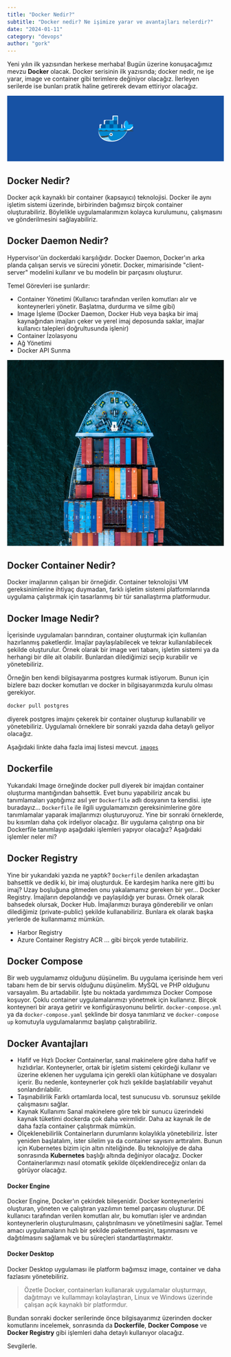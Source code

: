 ```yaml
---
title: "Docker Nedir?"
subtitle: "Docker nedir? Ne işimize yarar ve avantajları nelerdir?"
date: "2024-01-11"
category: "devops"
author: "gork"
---
```


Yeni yılın ilk yazısından herkese merhaba! Bugün üzerine konuşacağımız mevzu **Docker** olacak. Docker serisinin ilk yazısında; docker nedir, ne işe yarar, image ve container gibi terimlere değiniyor olacağız.
İlerleyen serilerde ise bunları pratik haline getirerek devam ettiriyor olacağız.

![docker-head.png](https://raw.githubusercontent.com/gor2em/gorkdev.md/master/posts/devops/docker/images/docker-head.png?token=GHSAT0AAAAAACLHDAOZDMH4LLQJN6CF4OWGZNAKQNQ)

## Docker Nedir?

Docker açık kaynaklı bir container (kapsayıcı) teknolojisi. Docker ile aynı işletim sistemi üzerinde, birbirinden bağımsız birçok container oluşturabiliriz. Böylelikle uygulamalarımızın kolayca kurulumunu, çalışmasını ve gönderilmesini sağlayabiliriz. 

## Docker Daemon Nedir?

Hypervisor'ün dockerdaki karşılığıdır. Docker Daemon, Docker'ın arka planda çalışan servis ve sürecini yönetir. Docker, mimarisinde "client-server" modelini kullanır ve bu modelin bir parçasını oluşturur.

Temel Görevleri ise şunlardır:
- Container Yönetimi (Kullanıcı tarafından verilen komutları alır ve konteynerleri yönetir. Başlatma, durdurma ve silme gibi)
- Image İşleme (Docker Daemon, Docker Hub veya başka bir imaj kaynağından imajları çeker ve yerel imaj deposunda saklar, imajlar kullanıcı talepleri doğrultusunda işlenir)
- Container İzolasyonu
- Ağ Yönetimi
- Docker API Sunma

![containers.png](https://raw.githubusercontent.com/gor2em/gorkdev.md/master/posts/devops/docker/images/containers.jpg?token=GHSAT0AAAAAACLHDAOYPOLSBALLLCO5EQ6YZNAKSAQ)

## Docker Container Nedir?

Docker imajlarının çalışan bir örneğidir. Container teknolojisi VM gereksinimlerine ihtiyaç duymadan, farklı işletim sistemi platformlarında uygulama çalıştırmak için tasarlanmış bir tür sanallaştırma platformudur.

## Docker Image Nedir?

İçerisinde uygulamaları barındıran, container oluşturmak için kullanılan hazırlanmış paketlerdir. İmajlar paylaşılabilecek ve tekrar kullanılabilecek şekilde oluşturulur.
Örnek olarak bir image veri tabanı, işletim sistemi ya da herhangi bir dile ait olabilir. Bunlardan dilediğimizi seçip kurabilir ve yönetebiliriz.

Örneğin ben kendi bilgisayarıma postgres kurmak istiyorum. Bunun için bizlere bazı docker komutları ve docker in bilgisayarımızda kurulu olması gerekiyor.

```bash
docker pull postgres
```

diyerek postgres imajını çekerek bir container oluşturup kullanabilir ve yönetebiliriz. Uygulamalı örneklere bir sonraki yazıda daha detaylı geliyor olacağız.
 
Aşağıdaki linkte daha fazla imaj listesi mevcut.
[`images`](https://hub.docker.com/search?q=&type=image)

## Dockerfile

Yukarıdaki Image örneğinde docker pull diyerek bir imajdan container oluşturma mantığından bahsettik. Evet bunu yapabiliriz ancak bu tanımlamaları yaptığımız asıl yer `Dockerfile` adlı dosyanın ta kendisi. işte buradayız... `Dockerfile` ile ilgili uygulamamızın gereksinimlerine göre tanımlamalar yaparak imajlarımızı oluşturuyoruz.
Yine bir sonraki örneklerde, bu kısımları daha çok irdeliyor olacağız. Bir uygulama çalıştırıp ona bir Dockerfile tanımlayıp aşağıdaki işlemleri yapıyor olacağız? Aşağıdaki işlemler neler mi?

## Docker Registry

Yine bir yukarıdaki yazıda ne yaptık? `Dockerfile` denilen arkadaştan bahsettik ve dedik ki, bir imaj oluşturduk. Ee kardeşim harika nere gitti bu imaj? Uzay boşluğuna gitmeden onu yakalamamız gereken bir yer... Docker Registry. İmajların depolandığı ve paylaşıldığı yer burası.
Örnek olarak bahsedek olursak, Docker Hub. İmajlarımızı buraya gönderebilir ve onları dilediğimiz (private-public) şekilde kullanabiliriz. Bunlara ek olarak başka yerlerde de kullanmamız mümkün.

- Harbor Registry
- Azure Container Registry ACR
... gibi birçok yerde tutabiliriz.

## Docker Compose

Bir web uygulamamız olduğunu düşünelim. Bu uygulama içerisinde hem veri tabanı hem de bir servis olduğunu düşünelim. MySQL ve PHP olduğunu varsayalım. Bu artadabilir. İşte bu noktada yardımımıza Docker Compose koşuyor. Çoklu container uygulamalarımızı yönetmek için kullanırız. Birçok konteyneri bir araya getirir ve konfigürasyonunu belirtir.
`docker-compose.yml` ya da `docker-compose.yaml` şeklinde bir dosya tanımlarız ve `docker-compose up` komutuyla uygulamalarımız başlatıp çalıştırabiliriz.

## Docker Avantajları

- Hafif ve Hızlı
  Docker Containerlar, sanal makinelere göre daha hafif ve hızlıdırlar. Konteynerler, ortak bir işletim sistemi çekirdeği kullanır ve üzerine eklenen her uygulama için gerekli olan kütüphane ve dosyaları içerir. Bu nedenle, konteynerler çok hızlı şekilde başlatılabilir veyahut sonlandırılabilir.
- Taşınabilirlik
  Farklı ortamlarda local, test sunucusu vb. sorunsuz şekilde çalışmasını sağlar. 
- Kaynak Kullanımı
  Sanal makinelere göre tek bir sunucu üzerindeki kaynak tüketimi dockerda çok daha veirmlidir. Daha az kaynak ile de daha fazla container çalıştırmak mümkün.
- Ölçeklenebilirlik
  Containerların durumlarını kolaylıkla yönetebiliriz. İster yeniden başlatalım, ister silelim ya da container sayısını arttıralım. Bunun için Kubernetes bizim için altın niteliğinde. Bu teknolojiye de daha sonrasında **Kubernetes** başlığı altında değiniyor olacağız. Docker Containerlarımızı nasıl otomatik şekilde ölçeklendireceğiz onları da görüyor olacağız.


#### Docker Engine

Docker Engine, Docker'ın çekirdek bileşenidir. Docker konteynerlerini oluşturan, yöneten ve çalıştıran yazılımın temel parçasını oluşturur. DE kullanıcı tarafından verilen komutları alır, bu komutları işler ve ardından konteynerlerin oluşturulmasını, çalıştırılmasını ve yönetilmesini sağlar. Temel amacı uygulamaların hızlı bir şekilde paketlenmesini, taşınmasını ve dağıtılmasını sağlamak ve bu süreçleri standartlaştırmaktır.

#### Docker Desktop

Docker Desktop uygulaması ile platform bağımsız image, container ve daha fazlasını yönetebiliriz.

> Özetle Docker, containerları kullanarak uygulamalar oluşturmayı, dağıtmayı ve kullammayı kolaylaştıran, Linux ve Windows üzerinde çalışan açık kaynaklı bir platformdur.

Bundan sonraki docker serilerinde önce bilgisayarımız üzerinden docker komutlarını incelemek, sonrasında da **Dockerfile**, **Docker Compose** ve **Docker Registry** gibi işlemleri daha detaylı kullanıyor olacağız.

Sevgilerle.
